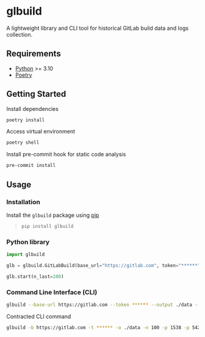 # glbuild

A lightweight library and CLI tool for historical GitLab build data and logs collection.

## Requirements

- [Python](https://www.python.org/downloads/) >= 3.10
- [Poetry](https://python-poetry.org/)

## Getting Started

Install dependencies

```bash
poetry install
```

Access virtual environment

```bash
poetry shell
```

Install pre-commit hook for static code analysis

```bash
pre-commit install
```

## Usage

### Installation

Install the `glbuild` package using [pip](https://pip.pypa.io/en/stable/installation/)

>```bash
>pip install glbuild
>```

### Python library

```python
import glbuild

glb = glbuild.GitLabBuild(base_url="https://gitlab.com", token="******", projects=[1538, 5427])

glb.start(n_last=100)
```

### Command Line Interface (CLI)

```bash
glbuild --base-url https://gitlab.com --token ****** --output ./data --n-last 100 --project 1538 --project 5427
```

Contracted CLI command

```bash
glbuild -b https://gitlab.com -t ****** -o ./data -n 100 -p 1538 -p 5427
```

